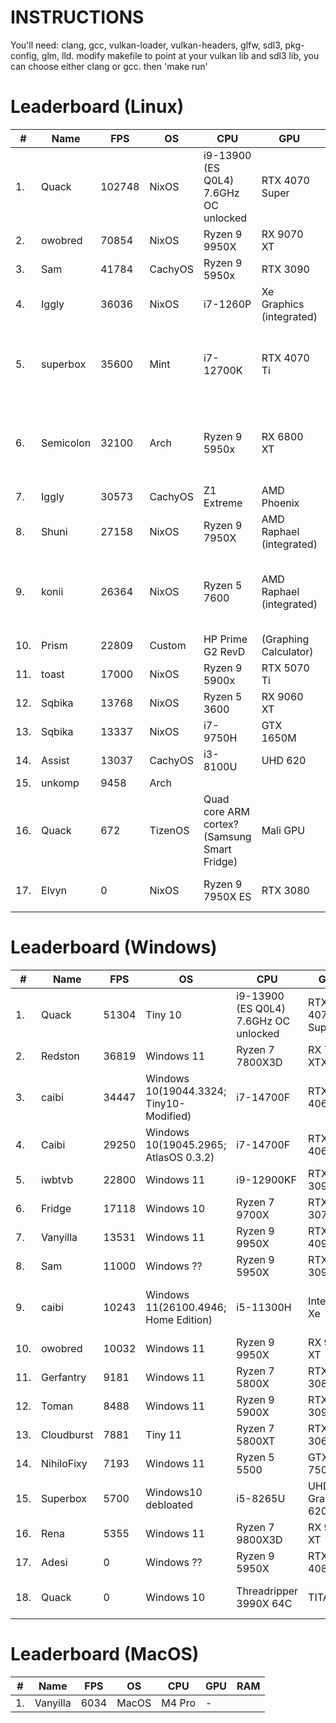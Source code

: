 # INSTRUCTIONS

You'll need: clang, gcc, vulkan-loader, vulkan-headers, glfw, sdl3, pkg-config, glm, lld. 
modify makefile to point at your vulkan lib and sdl3 lib, you can choose either clang or gcc. then 'make run'

# Leaderboard (Linux)

| # | Name | FPS | OS | CPU | GPU | RAM |
|---|------|-----|----|-----|-----|-----|
| 1. | Quack | 102748 | NixOS | i9-13900 (ES Q0L4) 7.6GHz OC unlocked | RTX 4070 Super | 2x8GB DDR4-4000C16 @ 5366MT/s C11 |
| 2. | owobred | 70854 | NixOS | Ryzen 9 9950X | RX 9070 XT | 64GB DDR5 |
| 3. | Sam | 41784 | CachyOS | Ryzen 9 5950x | RTX 3090 |  |
| 4. | Iggly | 36036 | NixOS | i7-1260P | Xe Graphics (integrated) |  |
| 5. | superbox | 35600 | Mint | i7-12700K | RTX 4070 Ti | 2x32GB DDR4-3200C16 @ 3800MT/s C19 |
| 6. | Semicolon | 32100 | Arch | Ryzen 9 5950x | RX 6800 XT | 4x16GB DDR4-3600C16 @ 3600MT/s C16 |
| 7. | Iggly | 30573 | CachyOS | Z1 Extreme | AMD Phoenix |  |
| 8. | Shuni | 27158 | NixOS | Ryzen 9 7950X | AMD Raphael (integrated) |  |
| 9. | konii | 26364 | NixOS | Ryzen 5 7600 | AMD Raphael (integrated) | 2x16GB DDR5-5200C30 @ 6000MT/s C30 |
| 10. | Prism | 22809 | Custom | HP Prime G2 RevD | (Graphing Calculator) |  |
| 11. | toast | 17000 | NixOS | Ryzen 9 5900x | RTX 5070 Ti |  |
| 12. | Sqbika | 13768 | NixOS | Ryzen 5 3600 | RX 9060 XT |  |
| 13. | Sqbika | 13337 | NixOS | i7-9750H | GTX 1650M |  |
| 14. | Assist | 13037 | CachyOS | i3-8100U | UHD 620 |  |
| 15. | unkomp | 9458 | Arch |  |  |  |
| 16. | Quack | 672 | TizenOS | Quad core ARM cortex? (Samsung Smart Fridge) | Mali GPU | 2GB |
| 17. | Elvyn | 0 | NixOS | Ryzen 9 7950X ES |  RTX 3080 |  2x32GB DDR5-6000 |

# Leaderboard (Windows)

| # | Name | FPS | OS | CPU | GPU | RAM |
|---|------|-----|----|-----|-----|-----|
| 1. | Quack | 51304 | Tiny 10 | i9-13900 (ES Q0L4) 7.6GHz OC unlocked | RTX 4070 Super | 2x8GB DDR4-4000C16 @ 4933MT/s C11 |
| 2. | Redston | 36819 | Windows 11 | Ryzen 7 7800X3D | RX 7900 XTX |  2x16GB DDR5-6400 6400MT/s |
| 3. | caibi | 34447 | Windows 10(19044.3324; Tiny10-Modified) | i7-14700F | RTX 4060 | 2x16GB DDR5-6600 @ 6600MT/s C32 |
| 4. | Caibi | 29250 | Windows 10(19045.2965; AtlasOS 0.3.2) | i7-14700F | RTX 4060 |  |
| 5. | iwbtvb | 22800 | Windows 11 | i9-12900KF | RTX 3090 |  |
| 6. | Fridge | 17118 | Windows 10 |  Ryzen 7 9700X |  RTX 3070 TI |  32GB DDR5 |
| 7. | Vanyilla | 13531 | Windows 11 | Ryzen 9 9950X | RTX 4090 |  |
| 8. | Sam | 11000 | Windows ?? | Ryzen 9 5950X | RTX 3090 |  |
| 9. | caibi | 10243 | Windows 11(26100.4946; Home Edition) | i5-11300H | Intel Iris Xe | 2x8GB SODIMM_DDR4-3200 @ 3200MT/s C20 |
| 10. | owobred | 10032 | Windows 11 |  Ryzen 9 9950X |  RX 9070 XT |  2x32GB DDR5-6400 |
| 11. | Gerfantry | 9181 | Windows 11 | Ryzen 7 5800X | RTX 3080 |  |
| 12. | Toman | 8488 | Windows 11 |  Ryzen 9 5900X |  RTX 3090 |  128GB DDR4-3200 |
| 13. | Cloudburst | 7881 | Tiny 11 | Ryzen 7 5800XT | RTX 3060 | 2x16GB DDR4 2933MT/s |
| 14. | NihiloFixy | 7193 | Windows 11 | Ryzen 5 5500 | GTX 750 TI |  |
| 15. | Superbox | 5700 | Windows10 debloated | i5-8265U | UHD Graphics 620 |  |
| 16. | Rena | 5355 | Windows 11 |  Ryzen 7 9800X3D |  RX 9070 XT |  32GB DDR5-6000 |
| 17. | Adesi | 0 | Windows ?? | Ryzen 9 5950X | RTX 4080 |  |
| 18. | Quack | 0 | Windows 10 | Threadripper 3990X 64C | TITAN V | 8x32GB DDR4-3200C16 @ 3200MT/s C16 |

# Leaderboard (MacOS)

| # | Name | FPS | OS | CPU | GPU | RAM |
|---|------|-----|----|-----|-----|-----|
| 1. | Vanyilla | 6034 | MacOS | M4 Pro | - |  |

